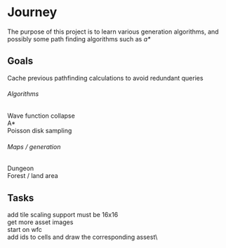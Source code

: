 # Journey

The purpose of this project is to learn various generation algorithms, and possibly some path finding algorithms such as _a*_ 

## Goals
Cache previous pathfinding calculations to avoid redundant queries

###### Algorithms
Wave function collapse\
A*\
Poisson disk sampling

###### Maps / generation
Dungeon\
Forest / land area
	 
## Tasks
add tile scaling support must be 16x16\
get more asset images\
start on wfc\
add ids to cells and draw the corresponding assest\

